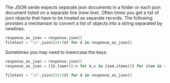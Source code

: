 The JSON serde expects separate json documents in a folder or each json document listed on a separate line (new line).
Often times you get a list of json objects that have to be treated as separate records. The following provides a mechanism to convert a list of objects into a string separated by newlines.


```python
response_as_json = response.json()
filetext = "\n".join([str(d) for d in response_as_json])
```

Sometimes you may need to lowercase the keys:
```python
response_as_json = response.json()
response_as_json = [{k.lower():v for k,v in item.items()} for item in response_as_json]

filetext = "\n".join([str(d) for d in response_as_json])
```
